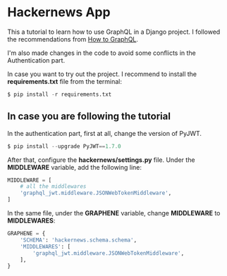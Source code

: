# Hackernews App
This a tutorial to learn how to use GraphQL in a Django project.
I followed the recommendations from [How to GraphQL](https://www.howtographql.com/).

I'm also made changes in the code to avoid some conflicts in the Authentication part.

In case you want to try out the project.
I recommend to install the **requirements.txt** file from the terminal:

```python
$ pip install -r requirements.txt
```

## In case you are following the tutorial

In the authentication part, first at all, change the version of PyJWT.

```python
$ pip install --upgrade PyJWT==1.7.0
```

After that, configure the **hackernews/settings.py** file.
Under the **MIDDLEWARE** variable, add the following line:

```python
MIDDLEWARE = [
    # all the middlewares
    'graphql_jwt.middleware.JSONWebTokenMiddleware',
]
```

In the same file, under the **GRAPHENE** variable, change **MIDDLEWARE** to **MIDDLEWARES**:

```python
GRAPHENE = {
    'SCHEMA': 'hackernews.schema.schema',
    'MIDDLEWARES': [
        'graphql_jwt.middleware.JSONWebTokenMiddleware',
    ],
}
```